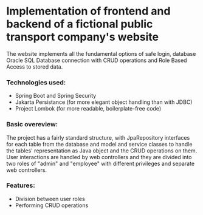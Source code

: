 # Implementation of frontend and backend of a fictional public transport company's website
The website implements all the fundamental options of safe login, database Oracle SQL Database connection with CRUD operations and Role Based Access to stored data. 
### Technologies used:
* Spring Boot and Spring Security
* Jakarta Persistance (for more elegant object handling than with JDBC)
* Project Lombok (for more readable, boilerplate-free code)
### Basic overeview:
The project has a fairly standard structure, with JpaRepository interfaces for each table from the database and model and service classes to handle the tables' representation as Java object and the CRUD operations on them. 
User interactions are handled by web controllers and they are divided into two roles of "admin" and "employee" with different privileges and separate web controllers.
### Features:
* Division between user roles
* Performing CRUD operations
